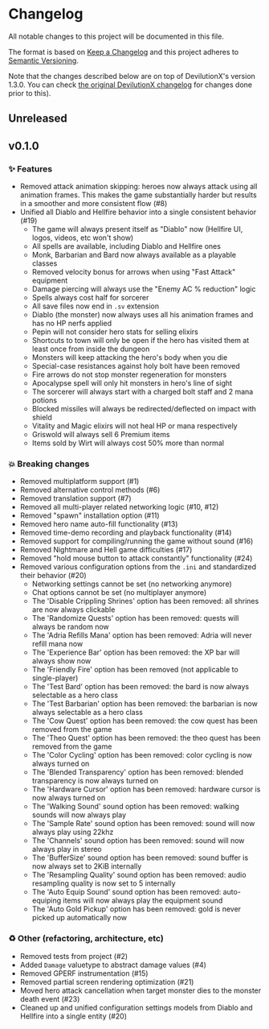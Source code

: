 # Changelog
All notable changes to this project will be documented in this file.

The format is based on [Keep a Changelog](http://keepachangelog.com/en/1.0.0/)
and this project adheres to [Semantic Versioning](http://semver.org/spec/v2.0.0.html).

Note that the changes described below are on top of DevilutionX's version 1.3.0. You can check [the original DevilutionX changelog](https://github.com/diasurgical/devilutionX/blob/master/docs/CHANGELOG.md) for changes done prior to this).

## Unreleased

## v0.1.0

### ✨ Features
- Removed attack animation skipping: heroes now always attack using all animation frames. This makes the game substantially harder but results in a smoother and more consistent flow (#8)
- Unified all Diablo and Hellfire behavior into a single consistent behavior (#19)
  - The game will always present itself as "Diablo" now (Hellfire UI, logos, videos, etc won't show)
  - All spells are available, including Diablo and Hellfire ones
  - Monk, Barbarian and Bard now always available as a playable classes
  - Removed velocity bonus for arrows when using "Fast Attack" equipment
  - Damage piercing will always use the "Enemy AC % reduction" logic
  - Spells always cost half for sorcerer
  - All save files now end in `.sv` extension
  - Diablo (the monster) now always uses all his animation frames and has no HP nerfs applied
  - Pepin will not consider hero stats for selling elixirs
  - Shortcuts to town will only be open if the hero has visited them at least once from inside the dungeon
  - Monsters will keep attacking the hero's body when you die
  - Special-case resistances against holy bolt have been removed
  - Fire arrows do not stop monster regeneration for monsters
  - Apocalypse spell will only hit monsters in hero's line of sight
  - The sorcerer will always start with a charged bolt staff and 2 mana potions
  - Blocked missiles will always be redirected/deflected on impact with shield
  - Vitality and Magic elixirs will not heal HP or mana respectively
  - Griswold will always sell 6 Premium items
  - Items sold by Wirt will always cost 50% more than normal

### 💥 Breaking changes
- Removed multiplatform support (#1)
- Removed alternative control methods (#6)
- Removed translation support (#7)
- Removed all multi-player related networking logic (#10, #12)
- Removed "spawn" installation option (#11)
- Removed hero name auto-fill functionality (#13)
- Removed time-demo recording and playback functionality (#14)
- Removed support for compiling/running the game without sound (#16)
- Removed Nightmare and Hell game difficulties (#17)
- Removed "hold mouse button to attack constantly" functionality (#24)
- Removed various configuration options from the `.ini` and standardized their behavior (#20)
  - Networking settings cannot be set (no networking anymore)
  - Chat options cannot be set (no multiplayer anymore)
  - The 'Disable Crippling Shrines' option has been removed: all shrines are now always clickable
  - The 'Randomize Quests' option has been removed: quests will always be random now
  - The 'Adria Refills Mana' option has been removed: Adria will never refill mana now
  - The 'Experience Bar' option has been removed: the XP bar will always show now
  - The 'Friendly Fire' option has been removed (not applicable to single-player)
  - The 'Test Bard' option has been removed: the bard is now always selectable as a hero class
  - The 'Test Barbarian' option has been removed: the barbarian is now always selectable as a hero class
  - The 'Cow Quest' option has been removed: the cow quest has been removed from the game
  - The 'Theo Quest' option has been removed: the theo quest has been removed from the game
  - The 'Color Cycling' option has been removed: color cycling is now always turned on
  - The 'Blended Transparency' option has been removed: blended transparency is now always turned on
  - The 'Hardware Cursor' option has been removed: hardware cursor is now always turned on
  - The 'Walking Sound' sound option has been removed: walking sounds will now always play
  - The 'Sample Rate' sound option has been removed: sound will now always play using 22khz
  - The 'Channels' sound option has been removed: sound will now always play in stereo
  - The 'BufferSize' sound option has been removed: sound buffer is now always set to 2KiB internally
  - The 'Resampling Quality' sound option has been removed: audio resampling quality is now set to 5 internally
  - The 'Auto Equip Sound' sound option has been removed: auto-equiping items will now always play the equipment sound
  - The 'Auto Gold Pickup' option has been removed: gold is never picked up automatically now

### ♻️ Other (refactoring, architecture, etc)
- Removed tests from project (#2)
- Added `Damage` valuetype to abstract damage values (#4)
- Removed GPERF instrumentation (#15)
- Removed partial screen rendering optimization (#21)
- Moved hero attack cancellation when target monster dies to the monster death event (#23)
- Cleaned up and unified configuration settings models from Diablo and Hellfire into a single entity (#20)
